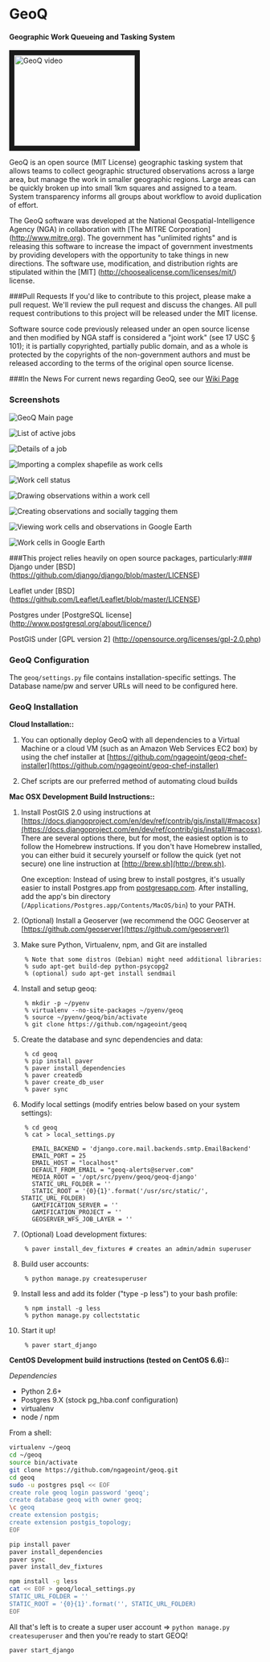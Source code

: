 # GeoQ

#### Geographic Work Queueing and Tasking System ####

<a href="http://www.youtube.com/watch?feature=player_embedded&v=HL_2CuoGz1w
" target="_blank"><img src="https://raw.githubusercontent.com/wiki/ngageoint/geoq/images/geoq_video.jpg"
alt="GeoQ video" width="240" height="180" border="10" /></a>

GeoQ is an open source (MIT License) geographic tasking system that allows teams to collect geographic structured observations across a large area, but manage the work in smaller geographic regions. Large areas can be quickly broken up into small 1km squares and assigned to a team. System transparency informs all groups about workflow to avoid duplication of effort.

The GeoQ software was developed at the National Geospatial-Intelligence Agency (NGA) in collaboration with [The MITRE Corporation] (http://www.mitre.org).  The government has "unlimited rights" and is releasing this software to increase the impact of government investments by providing developers with the opportunity to take things in new directions. The software use, modification, and distribution rights are stipulated within the [MIT] (http://choosealicense.com/licenses/mit/) license.  

###Pull Requests
If you'd like to contribute to this project, please make a pull request. We'll review the pull request and discuss the changes. All pull request contributions to this project will be released under the MIT license.  

Software source code previously released under an open source license and then modified by NGA staff is considered a "joint work" (see 17 USC § 101); it is partially copyrighted, partially public domain, and as a whole is protected by the copyrights of the non-government authors and must be released according to the terms of the original open source license.

###In the News
For current news regarding GeoQ, see our [Wiki Page](https://github.com/ngageoint/geoq/wiki/In-The-News)

### Screenshots
![GeoQ Main page](https://cloud.githubusercontent.com/assets/147580/3464387/e58da414-024b-11e4-9a02-f9074f26047e.png)

![List of active jobs](https://cloud.githubusercontent.com/assets/147580/3464388/e593310e-024b-11e4-86b1-4c613551f984.png)

![Details of a job](https://cloud.githubusercontent.com/assets/147580/3464389/e59763dc-024b-11e4-86ea-90e2f6969eb6.png)

![Importing a complex shapefile as work cells](https://cloud.githubusercontent.com/assets/147580/3464390/e598cd76-024b-11e4-9cfa-a25da96490b0.png)

![Work cell status](https://cloud.githubusercontent.com/assets/147580/3464391/e5991754-024b-11e4-8c0e-48027aefc4d6.png)

![Drawing observations within a work cell](https://cloud.githubusercontent.com/assets/147580/3464392/e59b852a-024b-11e4-987f-b5ff749aa18e.png)

![Creating observations and socially tagging them](https://cloud.githubusercontent.com/assets/147580/3464393/e59bd46c-024b-11e4-826c-9db901af4d9d.png)

![Viewing work cells and observations in Google Earth](https://cloud.githubusercontent.com/assets/147580/3464394/e59d1cb4-024b-11e4-92b1-43a10fecf9f0.png)

![Work cells in Google Earth](https://cloud.githubusercontent.com/assets/147580/3464395/e5a0e4ca-024b-11e4-9500-ee468e66085e.png)


###This project relies heavily on open source packages, particularly:###
Django under [BSD] (https://github.com/django/django/blob/master/LICENSE)

Leaflet under [BSD] (https://github.com/Leaflet/Leaflet/blob/master/LICENSE)

Postgres under [PostgreSQL license] (http://www.postgresql.org/about/licence/)

PostGIS under [GPL version 2] (http://opensource.org/licenses/gpl-2.0.php)


### GeoQ Configuration ###

The ``geoq/settings.py`` file contains installation-specific settings. The Database name/pw and server URLs will need to be configured here.


### GeoQ Installation ###

**Cloud Installation::**

1. You can optionally deploy GeoQ with all dependencies to a Virtual Machine or a cloud VM (such as an Amazon Web Services EC2 box) by using the chef installer at [https://github.com/ngageoint/geoq-chef-installer](https://github.com/ngageoint/geoq-chef-installer)

2. Chef scripts are our preferred method of automating cloud builds

**Mac OSX Development Build Instructions::**

1. Install PostGIS 2.0 using instructions at [https://docs.djangoproject.com/en/dev/ref/contrib/gis/install/#macosx](https://docs.djangoproject.com/en/dev/ref/contrib/gis/install/#macosx). There are several options there, but for most, the easiest option is to follow the Homebrew instructions. If you don't have Homebrew installed, you can either buid it securely yourself or follow the quick (yet not secure) one line instruction at [http://brew.sh](http://brew.sh).

	One exception: Instead of using brew to install postgres, it's usually easier to install Postgres.app from [postgresapp.com](http://postgresapp.com). After installing, add the app's bin directory (``/Applications/Postgres.app/Contents/MacOS/bin``) to your PATH.

2. (Optional) Install a Geoserver (we recommend the OGC Geoserver at [https://github.com/geoserver](https://github.com/geoserver))

3. Make sure Python, Virtualenv, npm, and Git are installed

        % Note that some distros (Debian) might need additional libraries:
        % sudo apt-get build-dep python-psycopg2
        % (optional) sudo apt-get install sendmail

4. Install and setup geoq:

        % mkdir -p ~/pyenv
        % virtualenv --no-site-packages ~/pyenv/geoq
        % source ~/pyenv/geoq/bin/activate
        % git clone https://github.com/ngageoint/geoq

5. Create the database and sync dependencies and data:

        % cd geoq
        % pip install paver
        % paver install_dependencies
        % paver createdb
        % paver create_db_user
        % paver sync

6. Modify local settings (modify entries below based on your system settings):

        % cd geoq
        % cat > local_settings.py
        
          EMAIL_BACKEND = 'django.core.mail.backends.smtp.EmailBackend'
          EMAIL_PORT = 25
          EMAIL_HOST = "localhost"
          DEFAULT_FROM_EMAIL = "geoq-alerts@server.com"
          MEDIA_ROOT = '/opt/src/pyenv/geoq/geoq-django'
          STATIC_URL_FOLDER = ''
          STATIC_ROOT = '{0}{1}'.format('/usr/src/static/', STATIC_URL_FOLDER)
          GAMIFICATION_SERVER = ''
          GAMIFICATION_PROJECT = ''
          GEOSERVER_WFS_JOB_LAYER = ''

6. (Optional) Load development fixtures:

        % paver install_dev_fixtures # creates an admin/admin superuser

7. Build user accounts:

        % python manage.py createsuperuser

8. Install less and add its folder ("type -p less") to your bash profile:

        % npm install -g less
        % python manage.py collectstatic

9. Start it up!

        % paver start_django
        
**CentOS Development build instructions (tested on CentOS 6.6)::**

*Dependencies*

* Python 2.6+
* Postgres 9.X (stock pg_hba.conf configuration)
* virtualenv
* node / npm

From a shell:

```bash
virtualenv ~/geoq
cd ~/geoq
source bin/activate
git clone https://github.com/ngageoint/geoq.git
cd geoq
sudo -u postgres psql << EOF
create role geoq login password 'geoq';
create database geoq with owner geoq;
\c geoq
create extension postgis;
create extension postgis_topology;
EOF

pip install paver
paver install_dependencies
paver sync
paver install_dev_fixtures

npm install -g less
cat << EOF > geoq/local_settings.py
STATIC_URL_FOLDER = ''
STATIC_ROOT = '{0}{1}'.format('', STATIC_URL_FOLDER)
EOF

```

All that's left is to create a super user account => `python manage.py createsuperuser` and then you're ready to start GEOQ!

```bash
paver start_django
```
